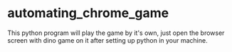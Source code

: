 # automating_chrome_game
This python program will play the game by it's own, just open the browser screen with dino game on it after setting up python in your machine.
